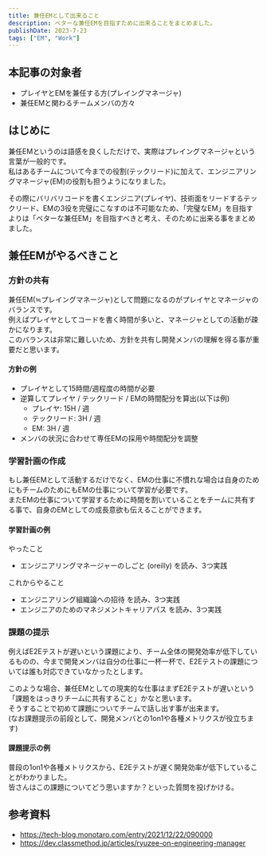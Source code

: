 ```yaml
---
title: 兼任EMとして出来ること
description: ベターな兼任EMを目指すために出来ることをまとめました。
publishDate: 2023-7-23
tags: ["EM", "Work"]
---
```


## 本記事の対象者
- プレイヤとEMを兼任する方(プレイングマネージャ)
- 兼任EMと関わるチームメンバの方々  

## はじめに
兼任EMというのは語感を良くしただけで、実際はプレイングマネージャという言葉が一般的です。  
私はあるチームについて今までの役割(テックリード)に加えて、エンジニアリングマネージャ(EM)の役割も担うようになりました。

その際にバリバリコードを書くエンジニア(プレイヤ)、技術面をリードするテックリード、EMの3役を完璧にこなすのは不可能なため、「完璧なEM」を目指すよりは「ベターな兼任EM」を目指すべきと考え、そのために出来る事をまとめました。



## 兼任EMがやるべきこと
### 方針の共有

兼任EM(≒プレイングマネージャ)として問題になるのがプレイヤとマネージャのバランスです。  
例えばプレイヤとしてコードを書く時間が多いと、マネージャとしての活動が疎かになります。  
このバランスは非常に難しいため、方針を共有し開発メンバの理解を得る事が重要だと思います。  

#### 方針の例

- プレイヤとして15時間/週程度の時間が必要
- 逆算してプレイヤ / テックリード / EMの時間配分を算出(以下は例)
  - プレイヤ: 15H / 週
  - テックリード: 3H / 週
  - EM: 3H / 週
- メンバの状況に合わせて専任EMの採用や時間配分を調整

### 学習計画の作成
もし兼任EMとして活動するだけでなく、EMの仕事に不慣れな場合は自身のためにもチームのためにもEMの仕事について学習が必要です。  
またEMの仕事について学習するために時間を割いていることをチームに共有する事で、自身のEMとしての成長意欲も伝えることができます。


#### 学習計画の例
やったこと
- エンジニアリングマネージャーのしごと (oreilly) を読み、3つ実践

これからやること
- エンジニアリング組織論への招待 を読み、3つ実践
- エンジニアのためのマネジメントキャリアパス を読み、3つ実践

### 課題の提示

例えばE2Eテストが遅いという課題により、チーム全体の開発効率が低下しているものの、今まで開発メンバは自分の仕事に一杯一杯で、E2Eテストの課題については誰も対応できていなかったとします。

このような場合、兼任EMとしての現実的な仕事はまずE2Eテストが遅いという「課題をはっきりチームに共有すること」かなと思います。  
そうすることで初めて課題についてチームで話し出す事が出来ます。  
(なお課題提示の前段として、開発メンバとの1on1や各種メトリクスが役立ちます)

#### 課題提示の例

普段の1on1や各種メトリクスから、E2Eテストが遅く開発効率が低下していることがわかりました。  
皆さんはこの課題についてどう思いますか？といった質問を投げかける。

## 参考資料

- https://tech-blog.monotaro.com/entry/2021/12/22/090000
- https://dev.classmethod.jp/articles/ryuzee-on-engineering-manager
